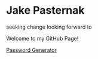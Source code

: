 # Jake Pasternak

seeking
change
looking forward to

Welcome to my GitHub Page!

[Password Generator](/password-generator)
